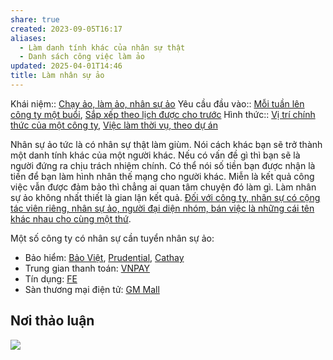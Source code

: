 ```yaml
---
share: true
created: 2023-09-05T16:17
aliases:
  - Làm danh tính khác của nhân sự thật
  - Danh sách công việc làm ảo
updated: 2025-04-01T14:46
title: Làm nhân sự ảo
---
```

Khái niệm:: [Chạy ảo, làm ảo, nhân sự ảo](../../../../../../%E2%9A%A1Hi%E1%BB%83u%20bi%E1%BA%BFt%20s%C3%A2u/%CE%9E%20Kh%C3%A1i%20ni%E1%BB%87m/Ch%E1%BA%A1y%20%E1%BA%A3o,%20l%C3%A0m%20%E1%BA%A3o,%20nh%C3%A2n%20s%E1%BB%B1%20%E1%BA%A3o.md)
Yêu cầu đầu vào:: [Mỗi tuần lên công ty một buổi](../../../../1%20Y%C3%AAu%20c%E1%BA%A7u%20%C4%91%E1%BA%A7u%20v%C3%A0o/Theo%20th%E1%BB%9Di%20gian/M%E1%BB%97i%20tu%E1%BA%A7n%20l%C3%AAn%20c%C3%B4ng%20ty%20m%E1%BB%99t%20bu%E1%BB%95i.md), [Sắp xếp theo lịch được cho trước](../../../../1%20Y%C3%AAu%20c%E1%BA%A7u%20%C4%91%E1%BA%A7u%20v%C3%A0o/Theo%20th%E1%BB%9Di%20gian/S%E1%BA%AFp%20x%E1%BA%BFp%20theo%20l%E1%BB%8Bch%20%C4%91%C6%B0%E1%BB%A3c%20cho%20tr%C6%B0%E1%BB%9Bc.md)
Hình thức:: [Vị trí chính thức của một công ty](../../../../2%20H%C3%ACnh%20th%E1%BB%A9c/V%E1%BB%8B%20tr%C3%AD%20ch%C3%ADnh%20th%E1%BB%A9c%20c%E1%BB%A7a%20m%E1%BB%99t%20c%C3%B4ng%20ty.md), [Việc làm thời vụ, theo dự án](../../../../2%20H%C3%ACnh%20th%E1%BB%A9c/Vi%E1%BB%87c%20l%C3%A0m%20th%E1%BB%9Di%20v%E1%BB%A5,%20theo%20d%E1%BB%B1%20%C3%A1n.md)

Nhân sự ảo tức là có nhân sự thật làm giùm. Nói cách khác bạn sẽ trở thành một danh tính khác của một người khác. Nếu có vấn đề gì thì bạn sẽ là người đứng ra chịu trách nhiệm chính. Có thể nói số tiền bạn được nhận là tiền để bạn làm hình nhân thế mạng cho người khác. Miễn là kết quả công việc vẫn được đảm bảo thì chẳng ai quan tâm chuyện đó làm gì. Làm nhân sự ảo không nhất thiết là gian lận kết quả. [Đối với công ty, nhân sự có cộng tác viên riêng, nhân sự ảo, người đại diện nhóm, bán việc là những cái tên khác nhau cho cùng một thứ](../../../../../../%E2%9A%A1Hi%E1%BB%83u%20bi%E1%BA%BFt%20s%C3%A2u/M%C3%B4%20h%C3%ACnh%20nh%C3%A2n%20s%E1%BB%B1/%C4%90%E1%BB%91i%20v%E1%BB%9Bi%20c%C3%B4ng%20ty,%20nh%C3%A2n%20s%E1%BB%B1%20c%C3%B3%20c%E1%BB%99ng%20t%C3%A1c%20vi%C3%AAn%20ri%C3%AAng,%20nh%C3%A2n%20s%E1%BB%B1%20%E1%BA%A3o,%20ng%C6%B0%E1%BB%9Di%20%C4%91%E1%BA%A1i%20di%E1%BB%87n%20nh%C3%B3m,%20b%C3%A1n%20vi%E1%BB%87c%20l%C3%A0%20nh%E1%BB%AFng%20c%C3%A1i%20t%C3%AAn%20kh%C3%A1c%20nhau%20cho%20c%C3%B9ng%20m%E1%BB%99t%20th%E1%BB%A9.md).

Một số công ty có nhân sự cần tuyển nhân sự ảo:
- Bảo hiểm: [Bảo Việt](./B%E1%BA%A3o%20hi%E1%BB%83m/B%E1%BA%A3o%20Vi%E1%BB%87t.md), [Prudential](./B%E1%BA%A3o%20hi%E1%BB%83m/Prudential.md), [Cathay](./B%E1%BA%A3o%20hi%E1%BB%83m/Cathay.md)
- Trung gian thanh toán: [VNPAY](./VNPAY.md)
- Tín dụng: [FE](./FE.md)
- Sàn thương mại điện tử: [GM Mall](./GM%20Mall.md)

## Nơi thảo luận
![](https://i.imgur.com/utzUsO2.png)
